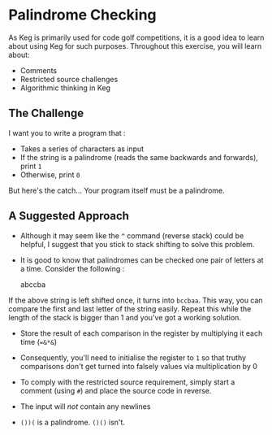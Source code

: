 # Palindrome Checking

As Keg is primarily used for code golf competitions, it is a good idea to learn about using Keg for such purposes. Throughout this exercise, you will learn about:

- Comments
- Restricted source challenges
- Algorithmic thinking in Keg

## The Challenge

I want you to write a program that :

- Takes a series of characters as input
- If the string is a palindrome (reads the same backwards and forwards), print `1`
- Otherwise, print `0`

But here's the catch... Your program itself must be a palindrome.

## A Suggested Approach

- Although it may seem like the `^` command (reverse stack) could be helpful, I suggest that you stick to stack shifting to solve this problem.
- It is good to know that palindromes can be checked one pair of letters at a time. Consider the following :

    abccba

If the above string is left shifted once, it turns into `bccbaa`. This way, you can compare the first and last letter of the string easily. Repeat this while the length of the stack is bigger than 1 and you've got a working solution.

- Store the result of each comparison in the register by multiplying it each time (`=&*&`)

- Consequently, you'll need to initialise the register to `1` so that truthy comparisons don't get turned into falsely values via multiplication by 0

- To comply with the restricted source requirement, simply start a comment (using `#`) and place the source code in reverse.

- The input will _not_ contain any newlines

- `())(` is a palindrome. `()()` isn't. 
